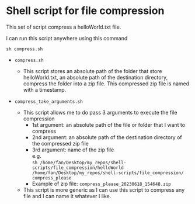 # Shell script for file compression

This set of script compress a helloWorld.txt file.

I can run this script anywhere using this command
```
sh compress.sh
```

- `compress.sh`
    - This script stores an absolute path of the folder that store helloWorld.txt, an absolute path of the destination directory, compress the folder into a zip file. This compressed zip file is named with a timestamp.

- `compress_take_arguments.sh`
    - This script allows me to do pass 3 arguments to execute the file compression
        - 1st argument: an absolute path of the file or folder that I want to compress
        - 2nd argument: an absolute path of the destination directory of the compressed zip file
        - 3rd argument: name of the zip file <br>
        e.g. <br> `sh /home/fan/Desktop/my_repos/shell-scripts/file_compression/helloWorld /home/fan/Desktop/my_repos/shell-scripts/file_compression/ compress_please` <br>
        - Example of zip file: `compress_please_20230618_154648.zip`
    - This script is more generic as I can use this script to compress any file and I can name it whatever I like.